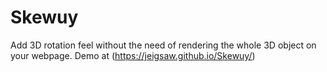 # Skewuy
Add 3D rotation feel without the need of rendering the whole 3D object on your webpage.
Demo at (https://jeigsaw.github.io/Skewuy/)


